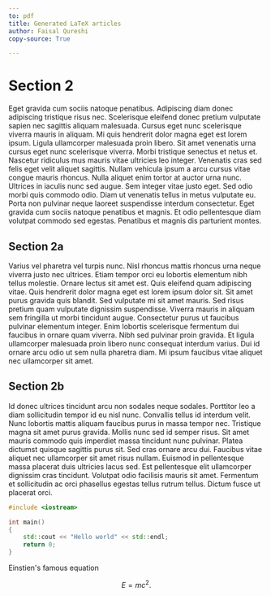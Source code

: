 ```yaml
---
to: pdf
title: Generated LaTeX articles
author: Faisal Qureshi
copy-source: True

---
```


# Section 2

Eget gravida cum sociis natoque penatibus. Adipiscing diam donec adipiscing tristique risus nec. Scelerisque eleifend donec pretium vulputate sapien nec sagittis aliquam malesuada. Cursus eget nunc scelerisque viverra mauris in aliquam. Mi quis hendrerit dolor magna eget est lorem ipsum. Ligula ullamcorper malesuada proin libero. Sit amet venenatis urna cursus eget nunc scelerisque viverra. Morbi tristique senectus et netus et. Nascetur ridiculus mus mauris vitae ultricies leo integer. Venenatis cras sed felis eget velit aliquet sagittis. Nullam vehicula ipsum a arcu cursus vitae congue mauris rhoncus. Nulla aliquet enim tortor at auctor urna nunc. Ultrices in iaculis nunc sed augue. Sem integer vitae justo eget. Sed odio morbi quis commodo odio. Diam ut venenatis tellus in metus vulputate eu. Porta non pulvinar neque laoreet suspendisse interdum consectetur. Eget gravida cum sociis natoque penatibus et magnis. Et odio pellentesque diam volutpat commodo sed egestas. Penatibus et magnis dis parturient montes.

## Section 2a

Varius vel pharetra vel turpis nunc. Nisl rhoncus mattis rhoncus urna neque viverra justo nec ultrices. Etiam tempor orci eu lobortis elementum nibh tellus molestie. Ornare lectus sit amet est. Quis eleifend quam adipiscing vitae. Quis hendrerit dolor magna eget est lorem ipsum dolor sit. Sit amet purus gravida quis blandit. Sed vulputate mi sit amet mauris. Sed risus pretium quam vulputate dignissim suspendisse. Viverra mauris in aliquam sem fringilla ut morbi tincidunt augue. Consectetur purus ut faucibus pulvinar elementum integer. Enim lobortis scelerisque fermentum dui faucibus in ornare quam viverra. Nibh sed pulvinar proin gravida. Et ligula ullamcorper malesuada proin libero nunc consequat interdum varius. Dui id ornare arcu odio ut sem nulla pharetra diam. Mi ipsum faucibus vitae aliquet nec ullamcorper sit amet.

## Section 2b

Id donec ultrices tincidunt arcu non sodales neque sodales. Porttitor leo a diam sollicitudin tempor id eu nisl nunc. Convallis tellus id interdum velit. Nunc lobortis mattis aliquam faucibus purus in massa tempor nec. Tristique magna sit amet purus gravida. Mollis nunc sed id semper risus. Sit amet mauris commodo quis imperdiet massa tincidunt nunc pulvinar. Platea dictumst quisque sagittis purus sit. Sed cras ornare arcu dui. Faucibus vitae aliquet nec ullamcorper sit amet risus nullam. Euismod in pellentesque massa placerat duis ultricies lacus sed. Est pellentesque elit ullamcorper dignissim cras tincidunt. Volutpat odio facilisis mauris sit amet. Fermentum et sollicitudin ac orci phasellus egestas tellus rutrum tellus. Dictum fusce ut placerat orci.

~~~cpp
#include <iostream>

int main()
{
    std::cout << "Hello world" << std::endl;
    return 0;
}
~~~

Einstien's famous equation

$$
E = m c^2.
$$
